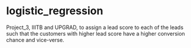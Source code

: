 # logistic_regression
Project_3, IIITB and UPGRAD, to assign a lead score to each of the leads such that the customers with higher lead score have a higher conversion chance and vice-verse.
